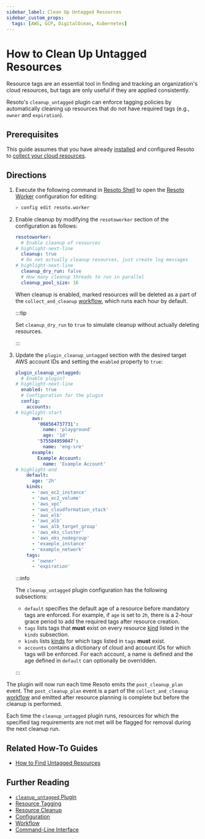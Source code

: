 ```yaml
---
sidebar_label: Clean Up Untagged Resources
sidebar_custom_props:
  tags: [AWS, GCP, DigitalOcean, Kubernetes]
---
```


# How to Clean Up Untagged Resources

Resource tags are an essential tool in finding and tracking an organization's cloud resources, but tags are only useful if they are applied consistently.

Resoto's `cleanup_untagged` plugin can enforce tagging policies by automatically cleaning up resources that do not have required tags (e.g., `owner` and `expiration`).

## Prerequisites

This guide assumes that you have already [installed](../../getting-started/install-resoto/index.md) and configured Resoto to [collect your cloud resources](../../getting-started/configure-cloud-provider-access/index.md).

## Directions

1. Execute the following command in [Resoto Shell](../../concepts/components/shell.md) to open the [Resoto Worker](../../concepts/components/worker.md) configuration for editing:

   ```bash
   > config edit resoto.worker
   ```

2. Enable cleanup by modifying the `resotoworker` section of the configuration as follows:

   ```yaml
   resotoworker:
     # Enable cleanup of resources
   # highlight-next-line
     cleanup: true
     # Do not actually cleanup resources, just create log messages
   # highlight-next-line
     cleanup_dry_run: false
     # How many cleanup threads to run in parallel
     cleanup_pool_size: 16
   ```

   When cleanup is enabled, marked resources will be deleted as a part of the `collect_and_cleanup` [workflow](../../concepts/automation/workflow.md), which runs each hour by default.

   :::tip

   Set `cleanup_dry_run` to `true` to simulate cleanup without actually deleting resources.

   :::

3. Update the `plugin_cleanup_untagged` section with the desired target AWS account IDs and setting the `enabled` property to `true`:

   ```yaml title="cleanup_untagged plugin configuration"
   plugin_cleanup_untagged:
     # Enable plugin?
   # highlight-next-line
     enabled: true
     # Configuration for the plugin
     config:
       accounts:
   # highlight-start
         aws:
           '068564737731':
             name: 'playground'
             age: '1d'
           '575584959047':
             name: 'eng-sre'
         example:
           Example Account:
             name: 'Example Account'
   # highlight-end
       default:
         age: '2h'
       kinds:
         - 'aws_ec2_instance'
         - 'aws_ec2_volume'
         - 'aws_vpc'
         - 'aws_cloudformation_stack'
         - 'aws_elb'
         - 'aws_alb'
         - 'aws_alb_target_group'
         - 'aws_eks_cluster'
         - 'aws_eks_nodegroup'
         - 'example_instance'
         - 'example_network'
       tags:
         - 'owner'
         - 'expiration'
   ```

   :::info

   The `cleanup_untagged` plugin configuration has the following subsections:

   - `default` specifies the default age of a resource before mandatory tags are enforced. For example, if `age` is set to `2h`, there is a 2-hour grace period to add the required tags after resource creation.
   - `tags` lists tags that **must** exist on every resource [kind](../../reference/data-models/index.md#kinds) listed in the `kinds` subsection.
   - `kinds` lists [kinds](../../reference/data-models/index.md#kinds) for which tags listed in `tags` **must** exist.
   - `accounts` contains a dictionary of cloud and account IDs for which tags will be enforced. For each account, a name is defined and the age defined in `default` can optionally be overridden.

   :::

The plugin will now run each time Resoto emits the `post_cleanup_plan` event. The `post_cleanup_plan` event is a part of the `collect_and_cleanup` [workflow](../../concepts/automation/workflow.md) and emitted after resource planning is complete but before the cleanup is performed.

Each time the `cleanup_untagged` plugin runs, resources for which the specified tag requirements are not met will be flagged for removal during the next cleanup run.

## Related How-To Guides

- [How to Find Untagged Resources](../search/find-untagged-resources.md)

## Further Reading

- [`cleanup_untagged` Plugin](../../concepts/components/plugins/cleanup_untagged.md)
- [Resource Tagging](../../concepts/resource-management/tagging.md)
- [Resource Cleanup](../../concepts/resource-management/cleanup.md)
- [Configuration](../../reference/configuration/index.md)
- [Workflow](../../concepts/automation/workflow.md)
- [Command-Line Interface](../../reference/cli/index.md)
